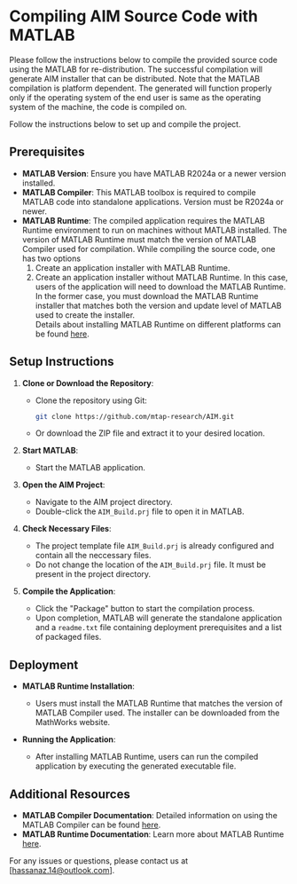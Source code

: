 # Compiling AIM Source Code with MATLAB

Please follow the instructions below to compile the provided source code using the MATLAB for re-distribution. The successful compilation will generate AIM installer that can be distributed. Note that the MATLAB compilation is platform dependent. The generated will function properly only if the operating system of the end user is same as the operating system of the machine, the code is compiled on.

Follow the instructions below to set up and compile the project.

## Prerequisites
- **MATLAB Version**: Ensure you have MATLAB R2024a or a newer version installed.
- **MATLAB Compiler**: This MATLAB toolbox is required to compile MATLAB code into standalone applications. Version must be R2024a or newer.
- **MATLAB Runtime**: The compiled application requires the MATLAB Runtime environment to run on machines without MATLAB installed. The version of MATLAB Runtime must match the version of MATLAB Compiler used for compilation. While compiling the source code, one has two options
    1. Create an application installer with MATLAB Runtime.
    2. Create an application installer without MATLAB Runtime. In this case, users of the application will need to download the MATLAB Runtime.
<br>In the former case, you must download the MATLAB Runtime installer that matches both the version and update level of MATLAB used to create the installer.<br>
Details about installing MATLAB Runtime on different platforms can be found [here](https://www.mathworks.com/help/compiler/install-the-matlab-runtime.html).

## Setup Instructions

1. **Clone or Download the Repository**:
   - Clone the repository using Git:
     ```bash
     git clone https://github.com/mtap-research/AIM.git
     ```
   - Or download the ZIP file and extract it to your desired location.

2. **Start MATLAB**:
   - Start the MATLAB application.

3. **Open the AIM Project**:
   - Navigate to the AIM project directory.  
   - Double-click the `AIM_Build.prj` file to open it in MATLAB.

4. **Check Necessary Files**:
   - The project template file `AIM_Build.prj` is already configured and contain all the neccessary files.
   - Do not change the location of the `AIM_Build.prj` file. It must be present in the project directory.

5. **Compile the Application**:
   - Click the "Package" button to start the compilation process.
   - Upon completion, MATLAB will generate the standalone application and a `readme.txt` file containing deployment prerequisites and a list of packaged files.

## Deployment

- **MATLAB Runtime Installation**:
  - Users must install the MATLAB Runtime that matches the version of MATLAB Compiler used. The installer can be downloaded from the MathWorks website.

- **Running the Application**:
  - After installing MATLAB Runtime, users can run the compiled application by executing the generated executable file.

## Additional Resources

- **MATLAB Compiler Documentation**: Detailed information on using the MATLAB Compiler can be found [here](https://www.mathworks.com/help/compiler/getting-started-with-matlab-compiler.html).
- **MATLAB Runtime Documentation**: Learn more about MATLAB Runtime [here](https://www.mathworks.com/products/compiler/matlab-runtime.html).

For any issues or questions, please contact us at [hassanaz.14@outlook.com].
